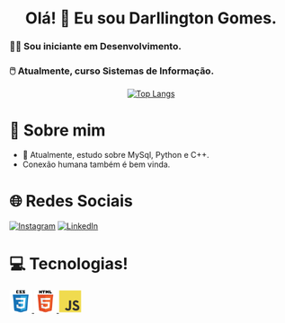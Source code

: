 <h1 align="center">Olá! 👋 Eu sou Darllington Gomes.</h1>
<h3>👨‍💻 Sou iniciante em Desenvolvimento. </h3>
<h3>🖱️ Atualmente, curso Sistemas de Informação. </h3>


  <div align="center">

   [![Top Langs](https://github-readme-stats.vercel.app/api/top-langs/?username=darlligomes&langs_count=6&layout=pie)](https://github.com/darlligomes/github-readme-stats)
  </div>
 
# 💫 Sobre mim
 - 🌱 Atualmente, estudo sobre MySql, Python e C++.
- Conexão humana também é bem vinda.
                       
# 🌐 Redes Sociais 
[![Instagram](https://img.shields.io/badge/Instagram-%23E4405F.svg?logo=Instagram&logoColor=white)](https://instagram.com/darlligomes) [![LinkedIn](https://img.shields.io/badge/LinkedIn-%230077B5.svg?logo=linkedin&logoColor=white)](https://linkedin.com/in/darllingtongomes) 

# 💻 Tecnologias!
<p align="left"> <a href="https://www.w3schools.com/css/" target="_blank" rel="noreferrer"> <img src="https://raw.githubusercontent.com/devicons/devicon/master/icons/css3/css3-original-wordmark.svg" alt="css3" width="40" height="40"/> </a> <a href="https://www.w3.org/html/" target="_blank" rel="noreferrer"> <img src="https://raw.githubusercontent.com/devicons/devicon/master/icons/html5/html5-original-wordmark.svg" alt="html5" width="40" height="40"/> </a> <a href="https://developer.mozilla.org/en-US/docs/Web/JavaScript" target="_blank" rel="noreferrer"> <img src="https://raw.githubusercontent.com/devicons/devicon/master/icons/javascript/javascript-original.svg" alt="javascript" width="40" height="40"/> </a> </p>

